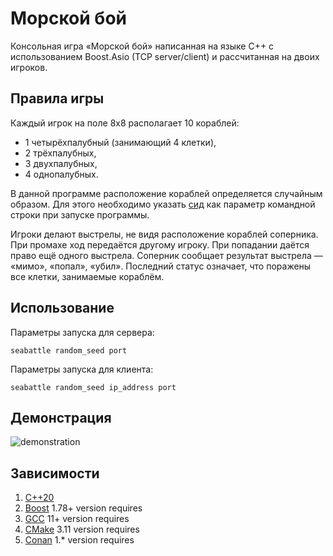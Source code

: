 # **Морской бой**

Консольная игра «Морской бой» написанная на языке C++ с использованием Boost.Asio (TCP server/client) и рассчитанная на двоих игроков.

## **Правила игры**
Каждый игрок на поле 8х8 располагает 10 кораблей:
* 1 четырёхпалубный (занимающий 4 клетки),
* 2 трёхпалубных,
* 3 двухпалубных,
* 4 однопалубных.

В данной программе расположение кораблей определяется случайным образом. Для этого необходимо указать [сид](https://en.wikipedia.org/wiki/Random_seed) как параметр командной строки при запуске программы.

Игроки делают выстрелы, не видя расположение кораблей соперника. При промахе ход передаётся другому игроку. При попадании даётся право ещё одного выстрела. Соперник сообщает результат выстрела — «мимо», «попал», «убил». Последний статус означает, что поражены все клетки, занимаемые кораблём.

## **Использование**
Параметры запуска для сервера:
```
seabattle random_seed port
```
Параметры запуска для клиента:
```
seabattle random_seed ip_address port
```

## **Демонстрация**
![demonstration](images/demonstration.gif)

## **Зависимости**
1. [С++20](https://en.cppreference.com/w/cpp/20)
2. [Boost](https://www.boost.org/users/history/version_1_78_0.html) 1.78+ version requires
3. [GCC](https://gcc.gnu.org/) 11+ version requires
4. [CMake](https://cmake.org) 3.11 version requires
5. [Conan](https://conan.io/) 1.* version requires
